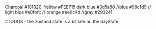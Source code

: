 Charcoal #101820, Yellow #FEE715
dark blue #3d5a80 //blue #98c1d9 // light blue #e0fbfc // orange #ee6c4d  //gray #293241

#TODOS - 
 the zustand state is a bit late on the dayState